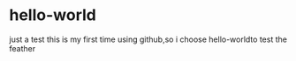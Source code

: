 # hello-world
just a test
this is my first time using github,so i choose hello-worldto test the feather
